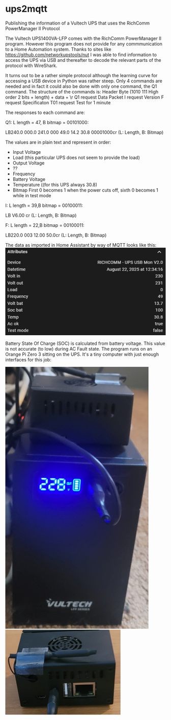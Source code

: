 # ups2mqtt
Publishing the information of a Vultech UPS that uses the RichComm PowerManager II Protocol

The Vultech UPS1400VA-LFP comes with the RichComm PowerManager II program. However this program does not provide for any commmunication to a Home Automation system. Thanks to sites like https://github.com/networkupstools/nut I was able to find information to access the UPS via USB and thereafter to decode the relevant parts of the protocol with WireShark. 

It turns out to be a rather simple protocol although the learning curve for accessing a USB device in Python was rather steep.
Only 4 commands are needed and in fact it could also be done with only one command, the Q1 command.
The structure of the commands is:
Header Byte (1010 111 High order 2 bits + length) + data + \r
Q1    request Data Packet
I     request Version
F     request Specificaton
T01   request Test for 1 minute

The responses to each command are:

Q1: L length = 47, B bitmap = 00101000:

LB240.0 000.0 241.0 000 49.0 14.2 30.8 00001000cr (L: Length, B: Bitmap)

The values are in plain text and represent in order:
- Input Voltage
- Load (this particular UPS does not seem to provide the load)
- Output Voltage
- ??
- Frequency
- Battery Voltage
- Temperature ((for this UPS always 30.8)
- Bitmap First 0 becomes 1 when the power cuts off, sixth 0 becomes 1 while in test mode

I: L length = 39,B bitmap = 00100011:

LB                           V6.00     cr (L: Length, B: Bitmap)

F: L length = 22,B bitmap = 00100011:

LB220.0 003 12.00 50.0cr (L: Length, B: Bitmap)

The data as imported in Home Assistant by way of MQTT looks like this:
![RichComm Data](https://github.com/FransOv/ups2mqtt/blob/1a40c87c1fcc256df8eae40bcc3249a53f97e1c8/images/upps2mqtt_data.png)

Battery State Of Charge (SOC) is calculated from battery voltage. This value is not accurate (to low) during AC Fault state.
The program runs on an Orange Pi Zero 3 sitting on the UPS. It's a tiny computer with just enough interfaces for this job:

![Vultech 1400VA-LFP](https://github.com/FransOv/ups2mqtt/blob/e768c22cd3b48a17c98a02bbc23312a12319e89b/images/Vultech-UPS1400VA-LFP.png) 
![Orange PI Zero 3](https://github.com/FransOv/ups2mqtt/blob/e768c22cd3b48a17c98a02bbc23312a12319e89b/images/Orange-Pi-Zero-3.png)
